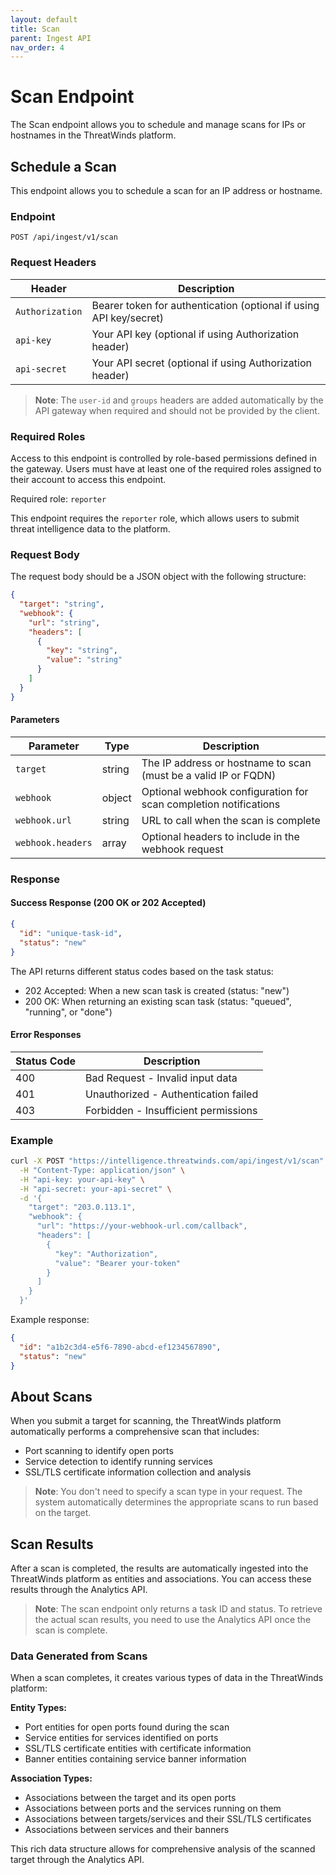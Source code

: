 ```yaml
---
layout: default
title: Scan
parent: Ingest API
nav_order: 4
---
```


# Scan Endpoint

The Scan endpoint allows you to schedule and manage scans for IPs or hostnames in the ThreatWinds platform.

## Schedule a Scan

This endpoint allows you to schedule a scan for an IP address or hostname.

### Endpoint

```
POST /api/ingest/v1/scan
```

### Request Headers

| Header | Description |
|--------|-------------|
| `Authorization` | Bearer token for authentication (optional if using API key/secret) |
| `api-key` | Your API key (optional if using Authorization header) |
| `api-secret` | Your API secret (optional if using Authorization header) |

> **Note**: The `user-id` and `groups` headers are added automatically by the API gateway when required and should not be provided by the client.

### Required Roles

Access to this endpoint is controlled by role-based permissions defined in the gateway. Users must have at least one of the required roles assigned to their account to access this endpoint.

Required role: `reporter`

This endpoint requires the `reporter` role, which allows users to submit threat intelligence data to the platform.

### Request Body

The request body should be a JSON object with the following structure:

```json
{
  "target": "string",
  "webhook": {
    "url": "string",
    "headers": [
      {
        "key": "string",
        "value": "string"
      }
    ]
  }
}
```

#### Parameters

| Parameter | Type | Description |
|-----------|------|-------------|
| `target` | string | The IP address or hostname to scan (must be a valid IP or FQDN) |
| `webhook` | object | Optional webhook configuration for scan completion notifications |
| `webhook.url` | string | URL to call when the scan is complete |
| `webhook.headers` | array | Optional headers to include in the webhook request |

### Response

#### Success Response (200 OK or 202 Accepted)

```json
{
  "id": "unique-task-id",
  "status": "new"
}
```

The API returns different status codes based on the task status:
- 202 Accepted: When a new scan task is created (status: "new")
- 200 OK: When returning an existing scan task (status: "queued", "running", or "done")

#### Error Responses

| Status Code | Description |
|-------------|-------------|
| 400 | Bad Request - Invalid input data |
| 401 | Unauthorized - Authentication failed |
| 403 | Forbidden - Insufficient permissions |

### Example

```bash
curl -X POST "https://intelligence.threatwinds.com/api/ingest/v1/scan" \
  -H "Content-Type: application/json" \
  -H "api-key: your-api-key" \
  -H "api-secret: your-api-secret" \
  -d '{
    "target": "203.0.113.1",
    "webhook": {
      "url": "https://your-webhook-url.com/callback",
      "headers": [
        {
          "key": "Authorization",
          "value": "Bearer your-token"
        }
      ]
    }
  }'
```

Example response:

```json
{
  "id": "a1b2c3d4-e5f6-7890-abcd-ef1234567890",
  "status": "new"
}
```

## About Scans

When you submit a target for scanning, the ThreatWinds platform automatically performs a comprehensive scan that includes:

- Port scanning to identify open ports
- Service detection to identify running services
- SSL/TLS certificate information collection and analysis

> **Note**: You don't need to specify a scan type in your request. The system automatically determines the appropriate scans to run based on the target.

## Scan Results

After a scan is completed, the results are automatically ingested into the ThreatWinds platform as entities and associations. You can access these results through the Analytics API.

> **Note**: The scan endpoint only returns a task ID and status. To retrieve the actual scan results, you need to use the Analytics API once the scan is complete.

### Data Generated from Scans

When a scan completes, it creates various types of data in the ThreatWinds platform:

**Entity Types:**
- Port entities for open ports found during the scan
- Service entities for services identified on ports
- SSL/TLS certificate entities with certificate information
- Banner entities containing service banner information

**Association Types:**
- Associations between the target and its open ports
- Associations between ports and the services running on them
- Associations between targets/services and their SSL/TLS certificates
- Associations between services and their banners

This rich data structure allows for comprehensive analysis of the scanned target through the Analytics API.
